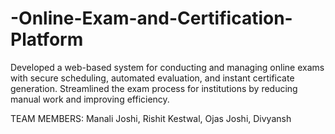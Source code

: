 # -Online-Exam-and-Certification-Platform

Developed a web-based system for conducting and managing online exams with secure scheduling, automated evaluation, and instant certificate generation. Streamlined the exam process for institutions by reducing manual work and improving efficiency.


TEAM MEMBERS:
Manali Joshi,
Rishit Kestwal,
Ojas Joshi,
Divyansh
